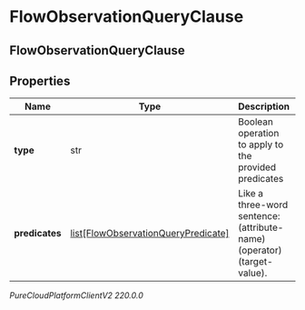 # FlowObservationQueryClause

## FlowObservationQueryClause

## Properties

|Name | Type | Description | Notes|
|------------ | ------------- | ------------- | -------------|
| **type** | str | Boolean operation to apply to the provided predicates | |
| **predicates** | [list[FlowObservationQueryPredicate]](FlowObservationQueryPredicate) | Like a three-word sentence: (attribute-name) (operator) (target-value). | |



_PureCloudPlatformClientV2 220.0.0_
